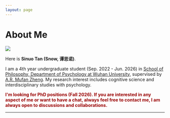 ```yaml
---
layout: page
---
```


# About Me

<img src="https://sinuotan.github.io/snow.jpg" class="floatpic">

Here is **Sinuo Tan (Snow, 谭思诺)**.<br>

I am a 4th year undergraduate student (Sep. 2022 - Jun. 2026) in [School of Philosophy, Department of Psychology at Wuhan University](https://philosophy.whu.edu.cn/xlxx.htm), supervised by [A.R. Mufan Zheng](https://philosophy.whu.edu.cn/info/1346/101781.htm). My research interest includes cognitive science and interdisciplinary studies with psychology.

**<font color="#990000">I'm looking for PhD positions (Fall 2026). If you are interested in any aspect of me or want to have a chat, always feel free to contact me, I am always open to discussions and collaborations.</font>**

---

<!-- ## Research Interests -->


